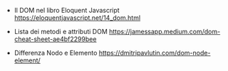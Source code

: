 - Il DOM nel libro Eloquent Javascript
  https://eloquentjavascript.net/14_dom.html

- Lista dei metodi e attributi DOM
  https://jamessapp.medium.com/dom-cheat-sheet-ae4bf2299bee

- Differenza Nodo e Elemento
  https://dmitripavlutin.com/dom-node-element/
